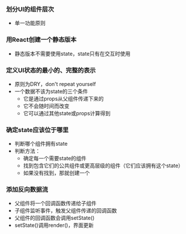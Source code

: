 ### 划分UI的组件层次
- 单一功能原则

### 用React创建一个静态版本
- 静态版本不需要使用state，state只有在交互时使用

### 定义UI状态的最小的、完整的表示
- 原则为DRY，don't repeat yourself
- 一个数据不该为state的三个条件
  - 它是通过props从父组件传递下来的
  - 它不会随时间而改变
  - 它可以通过其他state或props计算得到

### 确定state应该位于哪里
- 判断哪个组件拥有state
- 判断方法：
  - 确定每一个需要state的组件
  - 找到包含它们的公共组件或更高层级的组件（它们应该拥有这个state）
  - 如果没有找到，那就创建一个

### 添加反向数据流
- 父组件将一个回调函数传递给子组件
- 子组件监听事件，触发父组件传递的回调函数
- 父组件的回调函数会调用setState()
- setState()调用render()，界面更新